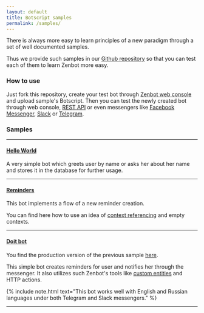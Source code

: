 ```yaml
---
layout: default
title: Botscript samples
permalink: /samples/
---
```


There is always more easy to learn principles of a new paradigm through a set of well documented samples.

Thus we provide such samples in our [Github repository](https://github.com/uzyovoys/zenbot) so that you can test each of them to learn Zenbot more easy.

### How to use
Just fork this repository, create your test bot through [Zenbot web console](https://zenbot.org) and upload sample\'s Botscript.
Then you can test the newly created bot through web console, [REST API](/rest/) or even messengers like [Facebook Messenger](/messengers/facebook/), [Slack](/messengers/slack/) or [Telegram](/messengers/telegram/).

### Samples
***

#### [Hello World](https://github.com/uzyovoys/zenbot/tree/master/samples/helloworld)
A very simple bot which greets user by name or asks her about her name and stores it in the database for further usage.

***

#### [Reminders](https://github.com/uzyovoys/zenbot/tree/master/samples/reminders)
This bot implements a flow of a new reminder creation.

You can find here how to use an idea of [context referencing](/botscript/conversations/) and empty contexts.

***

#### [Doit bot](https://doitbot.netlify.com)
You find the production version of the previous sample [here](https://doitbot.netlify.com).

This simple bot creates reminders for user and notifies her through the messenger.
It also utilizes such Zenbot\'s tools like [custom entities](/pattern/entities/) and HTTP actions.

{% include note.html text="This bot works well with English and Russian languages under both Telegram and Slack messengers." %}

***